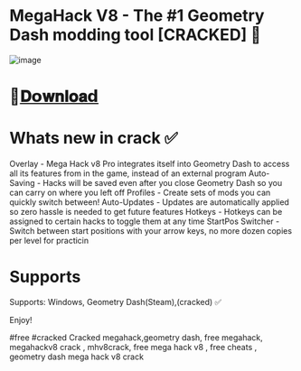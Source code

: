 
# MegaHack V8 - The #1 Geometry Dash modding tool [CRACKED] 🔰
 
![image](https://github.com/user-attachments/assets/7a26c932-ec50-4cca-ab29-620bef8b7086)

# 📁[𝐃𝗼𝐰𝐧𝐥𝐨𝐚𝗱](https://github.com/FIXrepacks/MegaHackV8Cracked/releases/tag/megahackv8pro)

# Whats new in crack ✅


Overlay - Mega Hack v8 Pro integrates itself into Geometry Dash to access all its features from in the game, instead of an external program
Auto-Saving - Hacks will be saved even after you close Geometry Dash so you can carry on where you left off
Profiles - Create sets of mods you can quickly switch between!
Auto-Updates - Updates are automatically applied so zero hassle is needed to get future features
Hotkeys - Hotkeys can be assigned to certain hacks to toggle them at any time
StartPos Switcher - Switch between start positions with your arrow keys, no more dozen copies per level for practicin
# Supports

Supports: Windows, Geometry Dash(Steam),(cracked) ✅

Enjoy!






#free
#cracked
Cracked megahack,geometry dash, free megahack, megahackv8 crack , mhv8crack, free mega hack v8 , free cheats , geometry dash mega hack v8 crack
